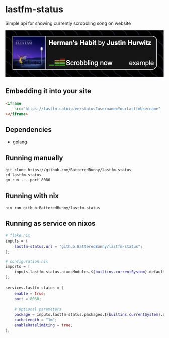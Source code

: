 # lastfm-status

Simple api for showing currently scrobbling song on website

![Example iframe usage](example.png)

## Embedding it into your site

```html
<iframe
    src="https://lastfm.catnip.ee/status?username=YourLastfmUsername"
></iframe>
```


## Dependencies
- golang

## Running manually
```
git clone https://github.com/BatteredBunny/lastfm-status
cd lastfm-status
go run . --port 8080
```

## Running with nix
```
nix run github:BatteredBunny/lastfm-status
```

## Running as service on nixos
```nix
# flake.nix
inputs = {
    lastfm-status.url = "github:BatteredBunny/lastfm-status";
};
```

```nix
# configuration.nix
imports = [
    inputs.lastfm-status.nixosModules.${builtins.currentSystem}.default
];

services.lastfm-status = {
    enable = true;
    port = 8080;

    # Optional parameters
    package = inputs.lastfm-status.packages.${builtins.currentSystem}.default;
    cacheLength = "1m";
    enableRatelimiting = true;
};
```